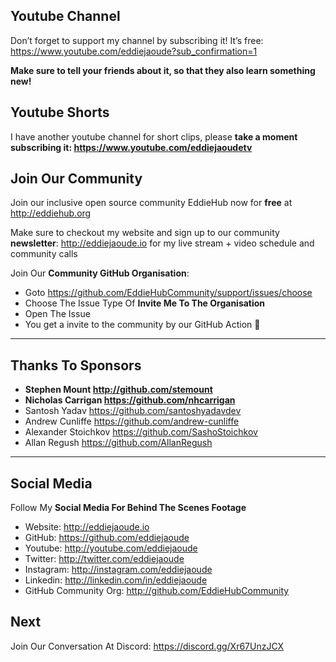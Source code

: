 ## Youtube Channel
Don’t forget to support my channel by subscribing it! It’s free: https://www.youtube.com/eddiejaoude?sub_confirmation=1

**Make sure to tell your friends about it, so that they also learn something new!**

## Youtube Shorts
I have another youtube channel for short clips, please **take a moment subscribing it: https://www.youtube.com/eddiejaoudetv**

## Join Our Community
Join our inclusive open source community EddieHub now for **free** at http://eddiehub.org

Make sure to checkout my website and sign up to our community **newsletter**: http://eddiejaoude.io for my live stream + video schedule and community calls

Join Our **Community GitHub Organisation**:

- Goto https://github.com/EddieHubCommunity/support/issues/choose 
- Choose The Issue Type Of **Invite Me To The Organisation**
- Open The Issue
- You get a invite to the community by our GitHub Action 🎉

---------------------------------------------------------------------------------------------------

## Thanks To Sponsors

- **Stephen Mount http://github.com/stemount**
- **Nicholas Carrigan https://github.com/nhcarrigan**
- Santosh Yadav https://github.com/santoshyadavdev
- Andrew Cunliffe https://github.com/andrew-cunliffe
- Alexander Stoichkov https://github.com/SashoStoichkov
- Allan Regush https://github.com/AllanRegush

---------------------------------------------------------------------------------------------------

## Social Media
Follow My **Social Media For Behind The Scenes Footage**

- Website: http://eddiejaoude.io 
- GitHub: https://github.com/eddiejaoude
- Youtube: http://youtube.com/eddiejaoude
- Twitter: http://twitter.com/eddiejaoude
- Instagram: http://instagram.com/eddiejaoude
- Linkedin: http://linkedin.com/in/eddiejaoude
- GitHub Community Org: http://github.com/EddieHubCommunity

## Next
Join Our Conversation At Discord: https://discord.gg/Xr67UnzJCX
